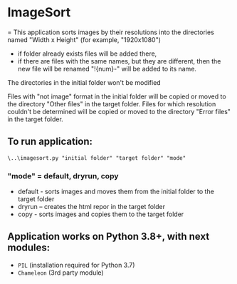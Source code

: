 ﻿# ImageSort
=
This application sorts images by their resolutions into the directories named "Width x Height" (for example, "1920x1080")

* if folder already exists files will be added there,
* if there are files with the same names, but they are different, then the new file will be renamed "!{num}-" will be added to its name.

The directories in the initial folder won't be modified

Files with "not image" format in the initial folder will be copied or moved to the directory "Other files" in the target folder.
Files for which resolution couldn't be determined will be copied or moved to the directory "Error files" in the target folder.


## To run application:
`\..\imagesort.py "initial folder" "target folder" "mode"`

### "mode" = default, dryrun, copy
* default - sorts images and moves them from the initial folder to the target folder
* dryrun – creates the html repor in the target folder
* copy - sorts images and copies them to the target folder


## Application works on Python 3.8+, with next modules:
* `PIL` (installation required for Python 3.7)
* `Chameleon` (3rd party module)

